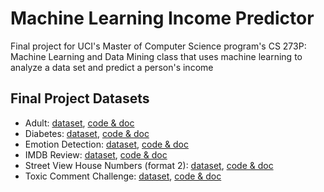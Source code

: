 # Machine Learning Income Predictor
Final project for UCI's Master of Computer Science program's CS 273P: Machine Learning and Data Mining class that uses machine learning to analyze a data set and predict a person's income
## Final Project Datasets
- Adult: [dataset](https://archive.ics.uci.edu/ml/datasets/adult), [code & doc](adult/)
- Diabetes: [dataset](https://archive.ics.uci.edu/ml/datasets/Diabetes+130-US+hospitals+for+years+1999-2008), [code & doc](diabetes/)
- Emotion Detection: [dataset](https://github.com/muxspace/facial_expressions), [code & doc](emotion/)
- IMDB Review: [dataset](http://ai.stanford.edu/~amaas/data/sentiment/), [code & doc](imdb/)
- Street View House Numbers (format 2): [dataset](http://ufldl.stanford.edu/housenumbers/), [code & doc](svhn/)
- Toxic Comment Challenge: [dataset](https://www.kaggle.com/c/jigsaw-toxic-comment-classification-challenge/), [code & doc](toxic/)
